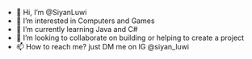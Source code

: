 - 👋 Hi, I’m @SiyanLuwi
- 👀 I’m interested in Computers and Games
- 🌱 I’m currently learning Java and C#
- 💞️ I’m looking to collaborate on building or helping to create a project
- 📫 How to reach me? just DM me on IG @siyan_luwi

<!---
SiyanLuwi/SiyanLuwi is a ✨ special ✨ repository because its `README.md` (this file) appears on your GitHub profile.
You can click the Preview link to take a look at your changes.
--->

